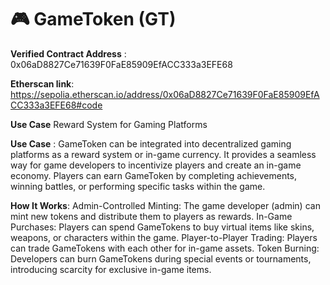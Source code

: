 # 🎮 GameToken (GT)
**Verified Contract Address** : 0x06aD8827Ce71639F0FaE85909EfACC333a3EFE68

**Etherscan link**: https://sepolia.etherscan.io/address/0x06aD8827Ce71639F0FaE85909EfACC333a3EFE68#code

**Use Case**
Reward System for Gaming Platforms

**Use Case** : GameToken can be integrated into decentralized gaming platforms as a reward system or in-game currency. It provides a seamless way for game developers to incentivize players and create an in-game economy. Players can earn GameToken by completing achievements, winning battles, or performing specific tasks within the game.

**How It Works**:
Admin-Controlled Minting: The game developer (admin) can mint new tokens and distribute them to players as rewards.
In-Game Purchases: Players can spend GameTokens to buy virtual items like skins, weapons, or characters within the game.
Player-to-Player Trading: Players can trade GameTokens with each other for in-game assets.
Token Burning: Developers can burn GameTokens during special events or tournaments, introducing scarcity for exclusive in-game items.

